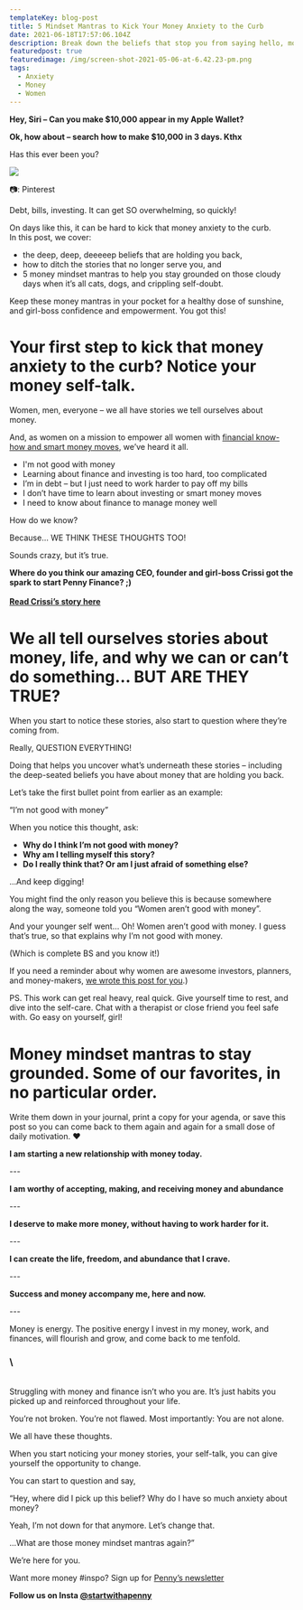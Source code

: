 ```yaml
---
templateKey: blog-post
title: 5 Mindset Mantras to Kick Your Money Anxiety to the Curb
date: 2021-06-18T17:57:06.104Z
description: Break down the beliefs that stop you from saying hello, money!
featuredpost: true
featuredimage: /img/screen-shot-2021-05-06-at-6.42.23-pm.png
tags:
  - Anxiety
  - Money
  - Women
---
```

**Hey, Siri – Can you make $10,000 appear in my Apple Wallet?**

**Ok, how about – search how to make $10,000 in 3 days. Kthx**

Has this ever been you?

![](/img/screen-shot-2021-05-06-at-6.42.23-pm.png)

📷: Pinterest 

Debt, bills, investing. It can get SO overwhelming, so quickly! 

On days like this, it can be hard to kick that money anxiety to the curb.\
In this post, we cover: 

* the deep, deep, deeeeep beliefs that are holding you back, 
* how to ditch the stories that no longer serve you, and 
* 5 money mindset mantras to help you stay grounded on those cloudy days when it’s all cats, dogs, and crippling self-doubt.

Keep these money mantras in your pocket for a healthy dose of sunshine, and girl-boss confidence and empowerment. You got this! 

# Your first step to kick that money anxiety to the curb? Notice your money self-talk.

Women, men, everyone – we all have stories we tell ourselves about money. 

And, as women on a mission to empower all women with [financial know-how and smart money moves](https://www.penny-finance.com/), we’ve heard it all. 

* I'm not good with money
* Learning about finance and investing is too hard, too complicated
* I’m in debt – but I just need to work harder to pay off my bills
* I don’t have time to learn about investing or smart money moves
* I need to know about finance to manage money well

How do we know? 

Because… WE THINK THESE THOUGHTS TOO! 

Sounds crazy, but it’s true. 

**Where do you think our amazing CEO, founder and girl-boss Crissi got the spark to start Penny Finance? ;)**\
\
**[Read Crissi’s story here](https://www.penny-finance.com/about)**

# We all tell ourselves stories about money, life, and why we can or can’t do something… BUT ARE THEY TRUE?

When you start to notice these stories, also start to question where they’re coming from.

Really, QUESTION EVERYTHING! 

Doing that helps you uncover what’s underneath these stories – including the deep-seated beliefs you have about money that are holding you back.

Let’s take the first bullet point from earlier as an example:

“I’m not good with money”

When you notice this thought, ask: 

* **Why do I think I’m not good with money?** 
* **Why am I telling myself this story?** 
* **Do I really think that? Or am I just afraid of something else?** 

…And keep digging! 

You might find the only reason you believe this is because somewhere along the way, someone told you “Women aren’t good with money”.

And your younger self went… Oh! Women aren’t good with money. I guess that’s true, so that explains why I’m not good with money. 

(Which is complete BS and you know it!)

If you need a reminder about why women are awesome investors, planners, and money-makers, [we wrote this post for you](https://blog.penny-finance.com/blog/2021-03-30-women-are-freakin%E2%80%99-awesome-your-financial-mentor-should-be-too/).)  

PS. This work can get real heavy, real quick. Give yourself time to rest, and dive into the self-care. Chat with a therapist or close friend you feel safe with. Go easy on yourself, girl!

# Money mindset mantras to stay grounded. Some of our favorites, in no particular order.  

Write them down in your journal, print a copy for your agenda, or save this post so you can come back to them again and again for a small dose of daily motivation. ❤ 

**I am starting a new relationship with money today.** 

\---

**I am worthy of accepting, making, and receiving money and abundance**

\---

**I deserve to make more money, without having to work harder for it.** 

\---

**I can create the life, freedom, and abundance that I crave.** 

\---

**Success and money accompany me, here and now.** 

\---

Money is energy. The positive energy I invest in my money, work, and finances, will flourish and grow, and come back to me tenfold. 

### \

\
Struggling with money and finance isn’t who you are. It’s just habits you picked up and reinforced throughout your life. 

You’re not broken. You’re not flawed. Most importantly: You are not alone. 

We all have these thoughts. 

When you start noticing your money stories, your self-talk, you can give yourself the opportunity to change. 

You can start to question and say, 

“Hey, where did I pick up this belief? Why do I have so much anxiety about money? 

Yeah, I’m not down for that anymore. Let’s change that.

…What are those money mindset mantras again?”

We’re here for you. 

Want more money #inspo? Sign up for [Penny’s newsletter](http://penny-finance.com)

**Follow us on Insta [@startwithapenny](http://instagram.com/startwithapenny)**